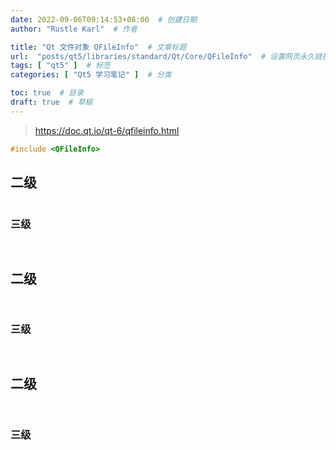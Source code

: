 ```yaml
---
date: 2022-09-06T09:14:53+08:00  # 创建日期
author: "Rustle Karl"  # 作者

title: "Qt 文件对象 QFileInfo"  # 文章标题
url:  "posts/qt5/libraries/standard/Qt/Core/QFileInfo"  # 设置网页永久链接
tags: [ "qt5" ]  # 标签
categories: [ "Qt5 学习笔记" ]  # 分类

toc: true  # 目录
draft: true  # 草稿
---
```


> https://doc.qt.io/qt-6/qfileinfo.html

```cpp
#include <QFileInfo>
```

## 二级

```bash

```


### 三级

```bash

```

```cpp

```


## 二级

```bash

```

```cpp

```

### 三级

```bash

```

```cpp

```


## 二级

```bash

```

```cpp

```

### 三级

```bash

```

```cpp

```
